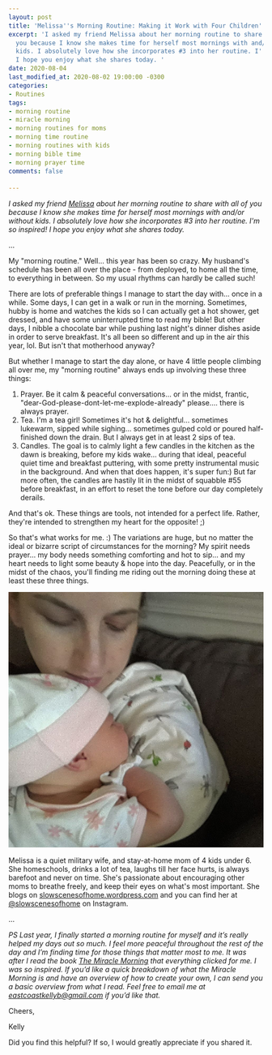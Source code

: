 ```yaml
---
layout: post
title: 'Melissa''s Morning Routine: Making it Work with Four Children'
excerpt: 'I asked my friend Melissa about her morning routine to share with all of
  you because I know she makes time for herself most mornings with and/or without
  kids. I absolutely love how she incorporates #3 into her routine. I''m so inspired!
  I hope you enjoy what she shares today. '
date: 2020-08-04
last_modified_at: 2020-08-02 19:00:00 -0300
categories:
- Routines
tags:
- morning routine
- miracle morning
- morning routines for moms
- morning time routine
- morning routines with kids
- morning bible time
- morning prayer time
comments: false

---
```

_I asked my friend_ [_Melissa_](https://www.instagram.com/slowscenesofhome/) _about her morning routine to share with all of you because I know she makes time for herself most mornings with and/or without kids. I absolutely love how she incorporates #3 into her routine. I'm so inspired! I hope you enjoy what she shares today._

...

My "morning routine." Well... this year has been so crazy. My husband's schedule has been all over the place - from deployed, to home all the time, to everything in between. So my usual rhythms can hardly be called such!

There are lots of preferable things I manage to start the day with... once in a while. Some days, I can get in a walk or run in the morning. Sometimes, hubby is home and watches the kids so I can actually get a hot shower, get dressed, and have some uninterrupted time to read my bible! But other days, I nibble a chocolate bar while pushing last night's dinner dishes aside in order to serve breakfast. It's all been so different and up in the air this year, lol. But isn't that motherhood anyway?

But whether I manage to start the day alone, or have 4 little people climbing all over me, my "morning routine" always ends up involving these three things:

1. Prayer. Be it calm & peaceful conversations... or in the midst, frantic, "dear-God-please-dont-let-me-explode-already" please.... there is always prayer.
2. Tea. I'm a tea girl! Sometimes it's hot & delightful... sometimes lukewarm, sipped while sighing... sometimes gulped cold or poured half-finished down the drain. But I always get in at least 2 sips of tea.
3. Candles. The goal is to calmly light a few candles in the kitchen as the dawn is breaking, before my kids wake... during that ideal, peaceful quiet time and breakfast puttering, with some pretty instrumental music in the background. And when that does happen, it's super fun:) But far more often, the candles are hastily lit in the midst of squabble #55 before breakfast, in an effort to reset the tone before our day completely derails.

And that's ok. These things are tools, not intended for a perfect life. Rather, they're intended to strengthen my heart for the opposite! ;)

So that's what works for me. :) The variations are huge, but no matter the ideal or bizarre script of circumstances for the morning? My spirit needs prayer... my body needs something comforting and hot to sip... and my heart needs to light some beauty & hope into the day. Peacefully, or in the midst of the chaos, you'll finding me riding out the morning doing these at least these three things.

![](/assets/img/img_20191123_203758_783_compress88.jpg)

Melissa is a quiet military wife, and stay-at-home mom of 4 kids under 6. She homeschools, drinks a lot of tea, laughs till her face hurts, is always barefoot and never on time. She's passionate about encouraging other moms to breathe freely, and keep their eyes on what's most important. She blogs on [slowscenesofhome.wordpress.com](http://slowscenesofhome.wordpress.com/) and you can find her at [@slowscenesofhome](https://www.instagram.com/slowscenesofhome/) on Instagram.

...

_PS Last year, I finally started a morning routine for myself and it’s really helped my days out so much. I feel more peaceful throughout the rest of the day and I’m finding time for those things that matter most to me. It was after I read the book_ [_The Miracle Morning_](https://amzn.to/398G8nw) _that everything clicked for me. I was so inspired. If you’d like a quick breakdown of what the Miracle Morning is and have an overview of how to create your own, I can send you a basic overview from what I read. Feel free to email me at eastcoastkellyb@gmail.com if you’d like that._

Cheers,

Kelly

Did you find this helpful? If so, I would greatly appreciate if you shared it.